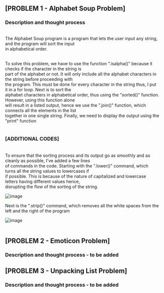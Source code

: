 ## [PROBLEM 1 - Alphabet Soup Problem] <br>
<h3>Description and thought process</h3><br>
The Alphabet Soup program is a program that lets the user input any string, and the program will sort the input <br>
in alphabetical order. <br> <br>

To solve this problem, we have to use the function ".isalpha()" because it checks if the character in the string is  <br>
part of the alphabet or not. It will only include all the alphabet characters in the string before proceeding with <br>
the program. This must be done for every character in the string thus, I put it in a for loop. Next is to sort the <br>
alphabet characters in alphabetical order, thus using the "sorted()" function. However, using this function alone <br>
will result in a listed output, hence we use the ".join()" function, which connects all the elements in the list <br>
together in one single string. Finally, we need to display the output using the "print" function <br><br>

### [ADDITIONAL CODES] <br><br>

To ensure that the sorting process and its output go as smoothly and as cleanly as possible, I've added a few lines <br>
of commands in the code. Starting with the ".lower()" command, which turns all the string values to lowercases if <br>
if possible. This is because of the nature of capitalized and lowercase letters having different values hence, <br>
disrupting the flow of the sorting of the string. <br>

![image](https://github.com/user-attachments/assets/f88994b6-d11c-4cd4-8ec7-c20c7e7fddb2) <br>

Next is the ".strip()" command, which removes all the white spaces from the left and the right of the program <br>

![image](https://github.com/user-attachments/assets/c6e018d7-2291-40af-bfba-b260da093c91) <br><br>



## [PROBLEM 2 - Emoticon Problem] <br>
<h3>Description and thought process - to be added </h3>



## [PROBLEM 3 - Unpacking List Problem] <br>
<h3> Description and thought process - to be added </h3>

